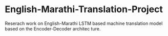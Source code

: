 # English-Marathi-Translation-Project
Reserach work on English-Marathi LSTM based machine translation model based on the Encoder-Decoder architec ture.
